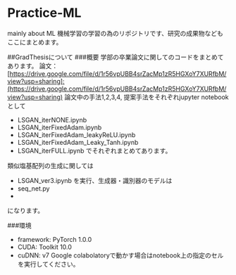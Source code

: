 # Practice-ML
mainly about ML
機械学習の学習の為のリポジトリです、研究の成果物などもここにまとめます。

##GradThesisについて
###概要
学部の卒業論文に関してのコードをまとめてあります。
論文：[https://drive.google.com/file/d/1r56vpUBB4srZacMp1zR5HGXoY7XURfbM/view?usp=sharing]:(https://drive.google.com/file/d/1r56vpUBB4srZacMp1zR5HGXoY7XURfbM/view?usp=sharing)
論文中の手法1,2,3,4, 提案手法をそれぞれjupyter notebookとして
- LSGAN_iterNONE.ipynb
- LSGAN_iterFixedAdam.ipynb
- LSGAN_iterFixedAdam_leakyReLU.ipynb
- LSGAN_iterFixedAdam_Leaky_Tanh.ipynb
- LSGAN_iterFULL.ipynb
でそれぞれまとめてあります。

類似塩基配列の生成に関しては
- LSGAN_ver3.ipynb
を実行、生成器・識別器のモデルは
- seq_net.py
- 
になります。

###環境
- framework: PyTorch 1.0.0
- CUDA: Toolkit 10.0
- cuDNN: v7
Google colabolatoryで動かす場合はnotebook上の指定のセルを実行してください。

